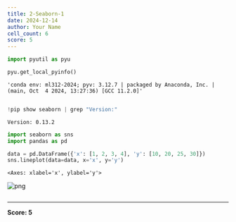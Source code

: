 ```yaml
---
title: 2-Seaborn-1
date: 2024-12-14
author: Your Name
cell_count: 6
score: 5
---
```


```python
import pyutil as pyu
```


```python
pyu.get_local_pyinfo()
```




    'conda env: ml312-2024; pyv: 3.12.7 | packaged by Anaconda, Inc. | (main, Oct  4 2024, 13:27:36) [GCC 11.2.0]'




```python

```


```python
!pip show seaborn | grep "Version:"
```

    Version: 0.13.2



```python
import seaborn as sns
import pandas as pd

data = pd.DataFrame({'x': [1, 2, 3, 4], 'y': [10, 20, 25, 30]})
sns.lineplot(data=data, x='x', y='y')

```




    <Axes: xlabel='x', ylabel='y'>




    
![png](/mlnotes/images/2-seaborn-1_4_1.png)
    



```python

```


---
**Score: 5**